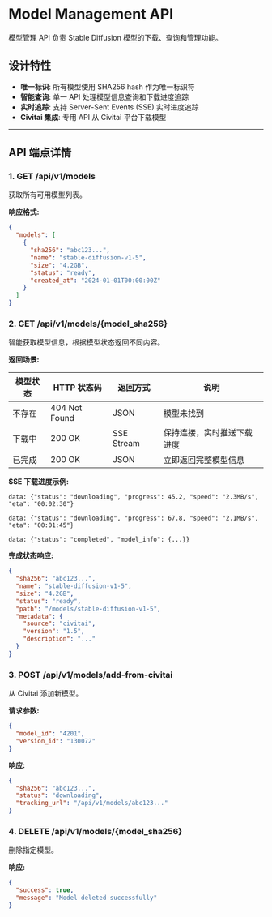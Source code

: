 # Model Management API

模型管理 API 负责 Stable Diffusion 模型的下载、查询和管理功能。

## 设计特性

- **唯一标识**: 所有模型使用 SHA256 hash 作为唯一标识符
- **智能查询**: 单一 API 处理模型信息查询和下载进度追踪
- **实时追踪**: 支持 Server-Sent Events (SSE) 实时进度追踪
- **Civitai 集成**: 专用 API 从 Civitai 平台下载模型

---

## API 端点详情

### 1. GET /api/v1/models

获取所有可用模型列表。

**响应格式:**
```json
{
  "models": [
    {
      "sha256": "abc123...",
      "name": "stable-diffusion-v1-5",
      "size": "4.2GB",
      "status": "ready",
      "created_at": "2024-01-01T00:00:00Z"
    }
  ]
}
```

### 2. GET /api/v1/models/{model_sha256}

智能获取模型信息，根据模型状态返回不同内容。

**返回场景:**

| 模型状态 | HTTP 状态码 | 返回方式 | 说明 |
|----------|-------------|----------|------|
| 不存在 | 404 Not Found | JSON | 模型未找到 |
| 下载中 | 200 OK | SSE Stream | 保持连接，实时推送下载进度 |
| 已完成 | 200 OK | JSON | 立即返回完整模型信息 |

**SSE 下载进度示例:**
```
data: {"status": "downloading", "progress": 45.2, "speed": "2.3MB/s", "eta": "00:02:30"}

data: {"status": "downloading", "progress": 67.8, "speed": "2.1MB/s", "eta": "00:01:45"}

data: {"status": "completed", "model_info": {...}}
```

**完成状态响应:**
```json
{
  "sha256": "abc123...",
  "name": "stable-diffusion-v1-5",
  "size": "4.2GB",
  "status": "ready",
  "path": "/models/stable-diffusion-v1-5",
  "metadata": {
    "source": "civitai",
    "version": "1.5",
    "description": "..."
  }
}
```

### 3. POST /api/v1/models/add-from-civitai

从 Civitai 添加新模型。

**请求参数:**
```json
{
  "model_id": "4201",
  "version_id": "130072"
}
```

**响应:**
```json
{
  "sha256": "abc123...",
  "status": "downloading",
  "tracking_url": "/api/v1/models/abc123..."
}
```

### 4. DELETE /api/v1/models/{model_sha256}

删除指定模型。

**响应:**
```json
{
  "success": true,
  "message": "Model deleted successfully"
}
```
